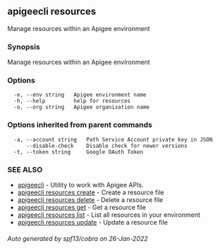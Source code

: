 ## apigeecli resources

Manage resources within an Apigee environment

### Synopsis

Manage resources within an Apigee environment

### Options

```
  -e, --env string   Apigee environment name
  -h, --help         help for resources
  -o, --org string   Apigee organization name
```

### Options inherited from parent commands

```
  -a, --account string   Path Service Account private key in JSON
      --disable-check    Disable check for newer versions
  -t, --token string     Google OAuth Token
```

### SEE ALSO

* [apigeecli](apigeecli.md)	 - Utility to work with Apigee APIs.
* [apigeecli resources create](apigeecli_resources_create.md)	 - Create a resource file
* [apigeecli resources delete](apigeecli_resources_delete.md)	 - Delete a resource file
* [apigeecli resources get](apigeecli_resources_get.md)	 - Get a resource file
* [apigeecli resources list](apigeecli_resources_list.md)	 - List all resources in your environment
* [apigeecli resources update](apigeecli_resources_update.md)	 - Update a resource file

###### Auto generated by spf13/cobra on 26-Jan-2022

